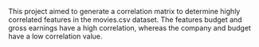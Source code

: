 This project aimed to generate a correlation matrix to determine highly correlated features in the movies.csv dataset. The features budget and gross earnings have a high correlation, whereas the company and budget have a low correlation value.
